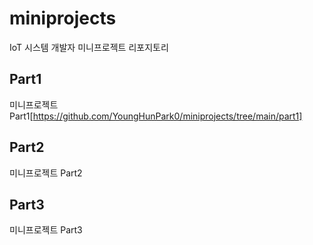 # miniprojects
IoT 시스템 개발자 미니프로젝트 리포지토리

## Part1
미니프로젝트 Part1[https://github.com/YoungHunPark0/miniprojects/tree/main/part1]

## Part2
미니프로젝트 Part2

## Part3
미니프로젝트 Part3
